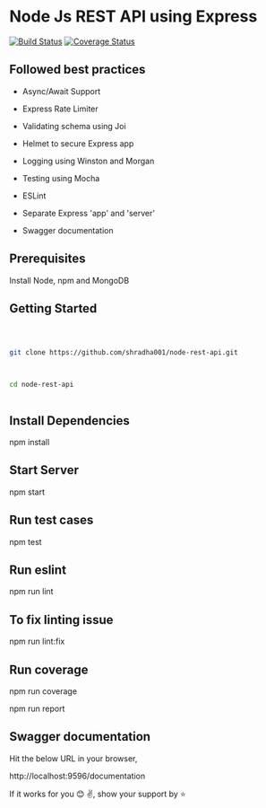 # Node Js REST API using Express

[![Build Status](https://travis-ci.org/shradha001/node-rest-api.svg?branch=master)](https://travis-ci.org/shradha001/node-rest-api)
[![Coverage Status](https://coveralls.io/repos/github/shradha001/node-rest-api/badge.svg?branch=master)](https://coveralls.io/github/shradha001/node-rest-api?branch=master)

## Followed best practices

- Async/Await Support

* Express Rate Limiter

- Validating schema using Joi

* Helmet to secure Express app

- Logging using Winston and Morgan

* Testing using Mocha

- ESLint

* Separate Express 'app' and 'server'

- Swagger documentation

## Prerequisites

Install Node, npm and MongoDB

## Getting Started

```sh



git clone https://github.com/shradha001/node-rest-api.git



cd node-rest-api



```

## Install Dependencies

npm install

## Start Server

npm start

## Run test cases

npm test

## Run eslint

npm run lint

## To fix linting issue

npm run lint:fix

## Run coverage

npm run coverage

npm run report

## Swagger documentation

Hit the below URL in your browser,

http://localhost:9596/documentation

If it works for you 😊 ✌️, show your support by ⭐
